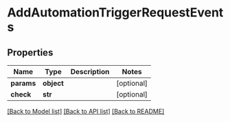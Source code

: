 # AddAutomationTriggerRequestEvents

## Properties
Name | Type | Description | Notes
------------ | ------------- | ------------- | -------------
**params** | **object** |  | [optional] 
**check** | **str** |  | [optional] 

[[Back to Model list]](../README.md#documentation-for-models) [[Back to API list]](../README.md#documentation-for-api-endpoints) [[Back to README]](../README.md)

